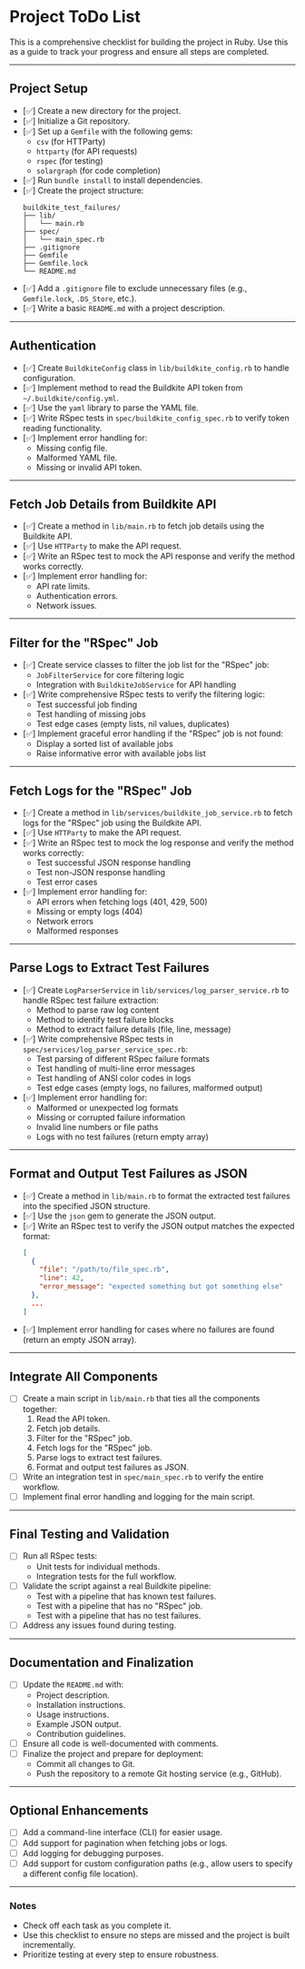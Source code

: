 # Project ToDo List

This is a comprehensive checklist for building the project in Ruby. Use this as a guide to track your progress and ensure all steps are completed.

---

## **Project Setup**
- [✅] Create a new directory for the project.
- [✅] Initialize a Git repository.
- [✅] Set up a `Gemfile` with the following gems:
  - `csv` (for HTTParty)
  - `httparty` (for API requests)
  - `rspec` (for testing)
  - `solargraph` (for code completion)
- [✅] Run `bundle install` to install dependencies.
- [✅] Create the project structure:
  ```
  buildkite_test_failures/
  ├── lib/
  │   └── main.rb
  ├── spec/
  │   └── main_spec.rb
  ├── .gitignore
  ├── Gemfile
  ├── Gemfile.lock
  └── README.md
  ```
- [✅] Add a `.gitignore` file to exclude unnecessary files (e.g., `Gemfile.lock`, `.DS_Store`, etc.).
- [✅] Write a basic `README.md` with a project description.

---

## **Authentication**
- [✅] Create `BuildkiteConfig` class in `lib/buildkite_config.rb` to handle configuration.
- [✅] Implement method to read the Buildkite API token from `~/.buildkite/config.yml`.
- [✅] Use the `yaml` library to parse the YAML file.
- [✅] Write RSpec tests in `spec/buildkite_config_spec.rb` to verify token reading functionality.
- [✅] Implement error handling for:
  - Missing config file.
  - Malformed YAML file.
  - Missing or invalid API token.

---

## **Fetch Job Details from Buildkite API**
- [✅] Create a method in `lib/main.rb` to fetch job details using the Buildkite API.
- [✅] Use `HTTParty` to make the API request.
- [✅] Write an RSpec test to mock the API response and verify the method works correctly.
- [✅] Implement error handling for:
  - API rate limits.
  - Authentication errors.
  - Network issues.

---

## **Filter for the "RSpec" Job**
- [✅] Create service classes to filter the job list for the "RSpec" job:
  - `JobFilterService` for core filtering logic
  - Integration with `BuildkiteJobService` for API handling
- [✅] Write comprehensive RSpec tests to verify the filtering logic:
  - Test successful job finding
  - Test handling of missing jobs
  - Test edge cases (empty lists, nil values, duplicates)
- [✅] Implement graceful error handling if the "RSpec" job is not found:
  - Display a sorted list of available jobs
  - Raise informative error with available jobs list

---

## **Fetch Logs for the "RSpec" Job**
- [✅] Create a method in `lib/services/buildkite_job_service.rb` to fetch logs for the "RSpec" job using the Buildkite API.
- [✅] Use `HTTParty` to make the API request.
- [✅] Write an RSpec test to mock the log response and verify the method works correctly:
  - Test successful JSON response handling
  - Test non-JSON response handling
  - Test error cases
- [✅] Implement error handling for:
  - API errors when fetching logs (401, 429, 500)
  - Missing or empty logs (404)
  - Network errors
  - Malformed responses

---

## **Parse Logs to Extract Test Failures**
- [✅] Create `LogParserService` in `lib/services/log_parser_service.rb` to handle RSpec test failure extraction:
  - Method to parse raw log content
  - Method to identify test failure blocks
  - Method to extract failure details (file, line, message)
- [✅] Write comprehensive RSpec tests in `spec/services/log_parser_service_spec.rb`:
  - Test parsing of different RSpec failure formats
  - Test handling of multi-line error messages
  - Test handling of ANSI color codes in logs
  - Test edge cases (empty logs, no failures, malformed output)
- [✅] Implement error handling for:
  - Malformed or unexpected log formats
  - Missing or corrupted failure information
  - Invalid line numbers or file paths
  - Logs with no test failures (return empty array)

---

## **Format and Output Test Failures as JSON**
- [✅] Create a method in `lib/main.rb` to format the extracted test failures into the specified JSON structure.
- [✅] Use the `json` gem to generate the JSON output.
- [✅] Write an RSpec test to verify the JSON output matches the expected format:
  ```json
  [
    {
      "file": "/path/to/file_spec.rb",
      "line": 42,
      "error_message": "expected something but got something else"
    },
    ...
  ]
  ```
- [✅] Implement error handling for cases where no failures are found (return an empty JSON array).

---

## **Integrate All Components**
- [ ] Create a main script in `lib/main.rb` that ties all the components together:
  1. Read the API token.
  2. Fetch job details.
  3. Filter for the "RSpec" job.
  4. Fetch logs for the "RSpec" job.
  5. Parse logs to extract test failures.
  6. Format and output test failures as JSON.
- [ ] Write an integration test in `spec/main_spec.rb` to verify the entire workflow.
- [ ] Implement final error handling and logging for the main script.

---

## **Final Testing and Validation**
- [ ] Run all RSpec tests:
  - Unit tests for individual methods.
  - Integration tests for the full workflow.
- [ ] Validate the script against a real Buildkite pipeline:
  - Test with a pipeline that has known test failures.
  - Test with a pipeline that has no "RSpec" job.
  - Test with a pipeline that has no test failures.
- [ ] Address any issues found during testing.

---

## **Documentation and Finalization**
- [ ] Update the `README.md` with:
  - Project description.
  - Installation instructions.
  - Usage instructions.
  - Example JSON output.
  - Contribution guidelines.
- [ ] Ensure all code is well-documented with comments.
- [ ] Finalize the project and prepare for deployment:
  - Commit all changes to Git.
  - Push the repository to a remote Git hosting service (e.g., GitHub).

---

## **Optional Enhancements**
- [ ] Add a command-line interface (CLI) for easier usage.
- [ ] Add support for pagination when fetching jobs or logs.
- [ ] Add logging for debugging purposes.
- [ ] Add support for custom configuration paths (e.g., allow users to specify a different config file location).

---

### Notes
- Check off each task as you complete it.
- Use this checklist to ensure no steps are missed and the project is built incrementally.
- Prioritize testing at every step to ensure robustness.